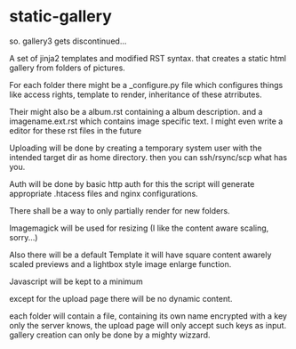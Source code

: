 # static-gallery
so. gallery3 gets discontinued...

A set of jinja2 templates and modified RST syntax. that creates a static html gallery from folders of pictures.

For each folder there might be a _configure.py file which configures things like access rights, template to render, inheritance of these atrributes.

Their might also be a album.rst containing a album description. and a imagename.ext.rst which contains image specific text. I might even write a editor for these rst files in the future 

Uploading will be done by creating a temporary system user with the intended target dir as home directory. then you can ssh/rsync/scp what has you.

Auth will be done by basic http auth for this the script will generate appropriate .htacess files and nginx configurations.

There shall be a way to only partially render for new folders.

Imagemagick will be used for resizing (I like the content aware scaling, sorry...)

Also there will be a default Template it will have square content awarely scaled previews and a lightbox style image enlarge function.

Javascript will be kept to a minimum

except for the upload page there will be no dynamic content. 

each folder will contain a file, containing its own name encrypted with a key only the server knows, the upload page will only accept such keys as input. gallery creation can only be done by a mighty wizzard.

